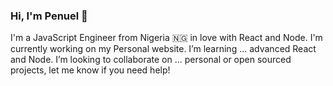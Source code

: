 ### Hi, I'm Penuel 👋


I'm a JavaScript Engineer from Nigeria 🇳🇬 in love with React and Node.
I'm currently working on my Personal website.
 I’m learning ... advanced React and Node.
 I’m looking to collaborate on ... personal or open sourced projects, let me know if you need help!
<!--
**PenuelCodes/PenuelCodes** is a ✨ _special_ ✨ repository because its `README.md` (this file) appears on your GitHub profile.

Here are some ideas to get you started:

- 🔭 I’m currently working on ...
- 🌱 I’m currently learning ...
- 👯 I’m looking to collaborate on ...
- 🤔 I’m looking for help with ...
- 💬 Ask me about ...
- 📫 How to reach me: ...
- 😄 Pronouns: ...
- ⚡ Fun fact: ...
-->

